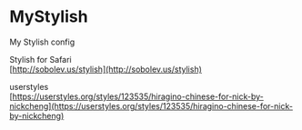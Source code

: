 # MyStylish
My Stylish config

Stylish for Safari<br/>
[http://sobolev.us/stylish](http://sobolev.us/stylish)

userstyles<br/>
[https://userstyles.org/styles/123535/hiragino-chinese-for-nick-by-nickcheng](https://userstyles.org/styles/123535/hiragino-chinese-for-nick-by-nickcheng)
